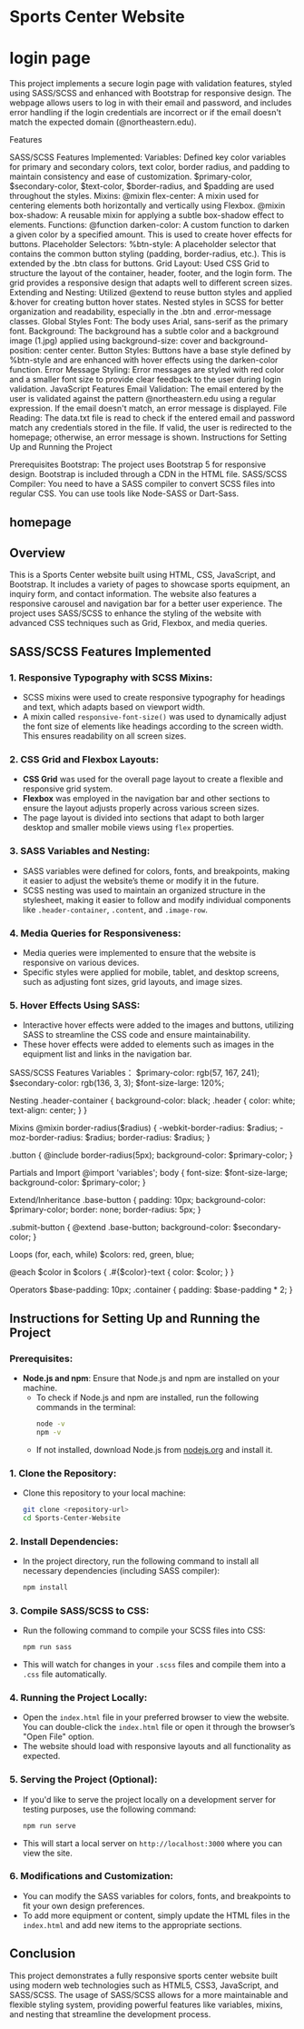 # Sports Center Website
# login page
This project implements a secure login page with validation features, styled using SASS/SCSS and enhanced with Bootstrap for responsive design. The webpage allows users to log in with their email and password, and includes error handling if the login credentials are incorrect or if the email doesn't match the expected domain (@northeastern.edu).

Features

SASS/SCSS Features Implemented:
Variables:
Defined key color variables for primary and secondary colors, text color, border radius, and padding to maintain consistency and ease of customization.
$primary-color, $secondary-color, $text-color, $border-radius, and $padding are used throughout the styles.
Mixins:
@mixin flex-center: A mixin used for centering elements both horizontally and vertically using Flexbox.
@mixin box-shadow: A reusable mixin for applying a subtle box-shadow effect to elements.
Functions:
@function darken-color: A custom function to darken a given color by a specified amount. This is used to create hover effects for buttons.
Placeholder Selectors:
%btn-style: A placeholder selector that contains the common button styling (padding, border-radius, etc.). This is extended by the .btn class for buttons.
Grid Layout:
Used CSS Grid to structure the layout of the container, header, footer, and the login form. The grid provides a responsive design that adapts well to different screen sizes.
Extending and Nesting:
Utilized @extend to reuse button styles and applied &:hover for creating button hover states.
Nested styles in SCSS for better organization and readability, especially in the .btn and .error-message classes.
Global Styles
Font: The body uses Arial, sans-serif as the primary font.
Background: The background has a subtle color and a background image (1.jpg) applied using background-size: cover and background-position: center center.
Button Styles: Buttons have a base style defined by %btn-style and are enhanced with hover effects using the darken-color function.
Error Message Styling: Error messages are styled with red color and a smaller font size to provide clear feedback to the user during login validation.
JavaScript Features
Email Validation: The email entered by the user is validated against the pattern @northeastern.edu using a regular expression. If the email doesn't match, an error message is displayed.
File Reading: The data.txt file is read to check if the entered email and password match any credentials stored in the file. If valid, the user is redirected to the homepage; otherwise, an error message is shown.
Instructions for Setting Up and Running the Project

Prerequisites
Bootstrap: The project uses Bootstrap 5 for responsive design. Bootstrap is included through a CDN in the HTML file.
SASS/SCSS Compiler: You need to have a SASS compiler to convert SCSS files into regular CSS. You can use tools like Node-SASS or Dart-Sass.

## homepage
## Overview
This is a Sports Center website built using HTML, CSS, JavaScript, and Bootstrap. It includes a variety of pages to showcase sports equipment, an inquiry form, and contact information. The website also features a responsive carousel and navigation bar for a better user experience. The project uses SASS/SCSS to enhance the styling of the website with advanced CSS techniques such as Grid, Flexbox, and media queries.

## SASS/SCSS Features Implemented

### 1. **Responsive Typography with SCSS Mixins:**
   - SCSS mixins were used to create responsive typography for headings and text, which adapts based on viewport width.
   - A mixin called `responsive-font-size()` was used to dynamically adjust the font size of elements like headings according to the screen width. This ensures readability on all screen sizes.

### 2. **CSS Grid and Flexbox Layouts:**
   - **CSS Grid** was used for the overall page layout to create a flexible and responsive grid system.
   - **Flexbox** was employed in the navigation bar and other sections to ensure the layout adjusts properly across various screen sizes.
   - The page layout is divided into sections that adapt to both larger desktop and smaller mobile views using `flex` properties.

### 3. **SASS Variables and Nesting:**
   - SASS variables were defined for colors, fonts, and breakpoints, making it easier to adjust the website’s theme or modify it in the future.
   - SCSS nesting was used to maintain an organized structure in the stylesheet, making it easier to follow and modify individual components like `.header-container`, `.content`, and `.image-row`.

### 4. **Media Queries for Responsiveness:**
   - Media queries were implemented to ensure that the website is responsive on various devices.
   - Specific styles were applied for mobile, tablet, and desktop screens, such as adjusting font sizes, grid layouts, and image sizes.

### 5. **Hover Effects Using SASS:**
   - Interactive hover effects were added to the images and buttons, utilizing SASS to streamline the CSS code and ensure maintainability.
   - These hover effects were added to elements such as images in the equipment list and links in the navigation bar.

SASS/SCSS Features
Variables：
$primary-color: rgb(57, 167, 241);
$secondary-color: rgb(136, 3, 3);
$font-size-large: 120%;

Nesting
.header-container {
    background-color: black;
    .header {
        color: white;
        text-align: center;
    }
}

 Mixins
 @mixin border-radius($radius) {
    -webkit-border-radius: $radius;
    -moz-border-radius: $radius;
    border-radius: $radius;
}

.button {
    @include border-radius(5px);
    background-color: $primary-color;
}

 Partials and Import
 @import 'variables';
body {
    font-size: $font-size-large;
    background-color: $primary-color;
}

Extend/Inheritance
.base-button {
    padding: 10px;
    background-color: $primary-color;
    border: none;
    border-radius: 5px;
}

.submit-button {
    @extend .base-button;
    background-color: $secondary-color;
}

Loops (for, each, while)
$colors: red, green, blue;

@each $color in $colors {
    .#{$color}-text {
        color: $color;
    }
}

Operators
$base-padding: 10px;
.container {
    padding: $base-padding * 2;
}

## Instructions for Setting Up and Running the Project

### Prerequisites:
- **Node.js and npm**: Ensure that Node.js and npm are installed on your machine.
  - To check if Node.js and npm are installed, run the following commands in the terminal:
    ```bash
    node -v
    npm -v
    ```
  - If not installed, download Node.js from [nodejs.org](https://nodejs.org/) and install it.

### 1. **Clone the Repository:**
   - Clone this repository to your local machine:
     ```bash
     git clone <repository-url>
     cd Sports-Center-Website
     ```

### 2. **Install Dependencies:**
   - In the project directory, run the following command to install all necessary dependencies (including SASS compiler):
     ```bash
     npm install
     ```

### 3. **Compile SASS/SCSS to CSS:**
   - Run the following command to compile your SCSS files into CSS:
     ```bash
     npm run sass
     ```
   - This will watch for changes in your `.scss` files and compile them into a `.css` file automatically.

### 4. **Running the Project Locally:**
   - Open the `index.html` file in your preferred browser to view the website. You can double-click the `index.html` file or open it through the browser’s "Open File" option.
   - The website should load with responsive layouts and all functionality as expected.

### 5. **Serving the Project (Optional):**
   - If you'd like to serve the project locally on a development server for testing purposes, use the following command:
     ```bash
     npm run serve
     ```
   - This will start a local server on `http://localhost:3000` where you can view the site.

### 6. **Modifications and Customization:**
   - You can modify the SASS variables for colors, fonts, and breakpoints to fit your own design preferences.
   - To add more equipment or content, simply update the HTML files in the `index.html` and add new items to the appropriate sections.

## Conclusion
This project demonstrates a fully responsive sports center website built using modern web technologies such as HTML5, CSS3, JavaScript, and SASS/SCSS. The usage of SASS/SCSS allows for a more maintainable and flexible styling system, providing powerful features like variables, mixins, and nesting that streamline the development process.

